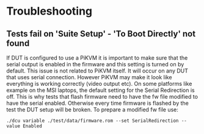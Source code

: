 <!--
SPDX-FileCopyrightText: 2024 3mdeb <contact@3mdeb.com>

SPDX-License-Identifier: MIT
-->

# Troubleshooting

## Tests fail on 'Suite Setup' - 'To Boot Directly' not found

If DUT is configured to use a PiKVM it is important to make sure that the serial
output is enabled in the firmware and this setting is turned on by default.
This issue is not related to PiKVM itself. It will occur on any DUT that uses
serial connection. However PiKVM may make it look like everything is working
correctly (video output etc). On some platforms like example on the MSI
laptops, the default setting for the Serial Redirection is off. This is why
tests that flash firmware need to have the fw file modified to have the serial
enabled. Otherwise every time firmware is flashed by the test the DUT setup
will be broken. To prepare a modified fw file use:

```shell
./dcu variable ./test/data/firmware.rom --set SerialRedirection --value Enabled
```
